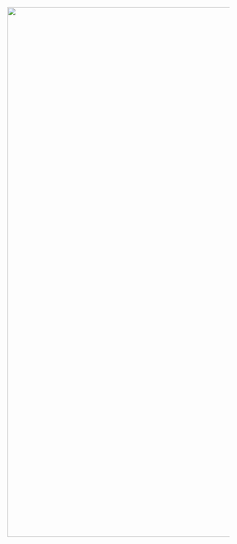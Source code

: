 

<p align="center">
  <img width="1200" src="https://github.com/FilipeCastro008/Praticando-git/blob/main/Media2%20-%20Beecrowd/img/Captura%20de%20tela%202022-06-23%20063643.png">
  </p>
